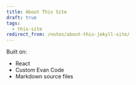 ```yaml
---
title: About This Site
draft: true
tags:
  - this-site
redirect_from: /notes/about-this-jekyll-site/
---
```


Built on:

- React
- Custom Evan Code
- Markdown source files
